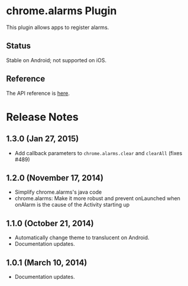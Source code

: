 # chrome.alarms Plugin

This plugin allows apps to register alarms.

## Status

Stable on Android; not supported on iOS.

## Reference

The API reference is [here](http://developer.chrome.com/apps/alarms.html).

# Release Notes

## 1.3.0 (Jan 27, 2015)
* Add callback parameters to `chrome.alarms.clear` and `clearAll` (fixes #489)

## 1.2.0 (November 17, 2014)
* Simplify chrome.alarms's java code
* chrome.alarms: Make it more robust and prevent onLaunched when onAlarm is the cause of the Activity starting up

## 1.1.0 (October 21, 2014)
- Automatically change theme to translucent on Android.
- Documentation updates.

## 1.0.1 (March 10, 2014)
- Documentation updates.
